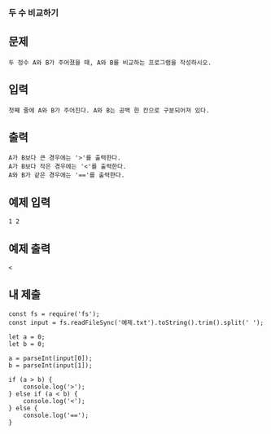 ### 두 수 비교하기

## 문제

```
두 정수 A와 B가 주어졌을 때, A와 B를 비교하는 프로그램을 작성하시오.
```

## 입력

```
첫째 줄에 A와 B가 주어진다. A와 B는 공백 한 칸으로 구분되어져 있다.
```

## 출력

```
A가 B보다 큰 경우에는 '>'를 출력한다.
A가 B보다 작은 경우에는 '<'를 출력한다.
A와 B가 같은 경우에는 '=='를 출력한다.
```

## 예제 입력

```
1 2
```

## 예제 출력

```
<
```

## 내 제출

```
const fs = require('fs');
const input = fs.readFileSync('예제.txt').toString().trim().split(' ');

let a = 0;
let b = 0;

a = parseInt(input[0]);
b = parseInt(input[1]);

if (a > b) {
    console.log('>');
} else if (a < b) {
    console.log('<');
} else {
    console.log('==');
}

```
